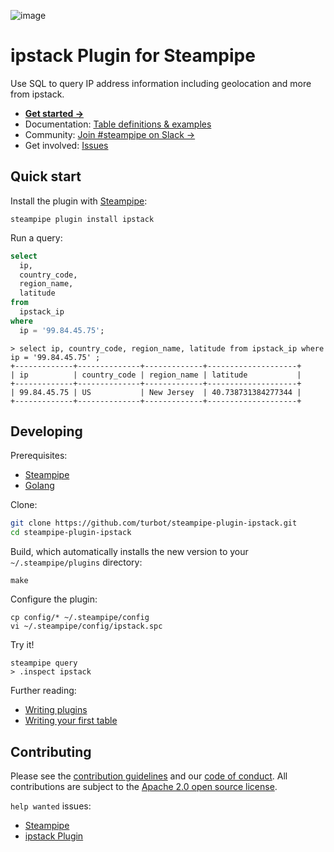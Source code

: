 ![image](https://hub.steampipe.io/images/plugins/turbot/ipstack-social-graphic.png)

# ipstack Plugin for Steampipe

Use SQL to query IP address information including geolocation and more from ipstack.

- **[Get started →](https://hub.steampipe.io/plugins/turbot/ipstack)**
- Documentation: [Table definitions & examples](https://hub.steampipe.io/plugins/turbot/ipstack/tables)
- Community: [Join #steampipe on Slack →](https://turbot.com/community/join)
- Get involved: [Issues](https://github.com/turbot/steampipe-plugin-ipstack/issues)

## Quick start

Install the plugin with [Steampipe](https://steampipe.io):

```shell
steampipe plugin install ipstack
```

Run a query:

```sql
select
  ip,
  country_code,
  region_name,
  latitude
from
  ipstack_ip
where
  ip = '99.84.45.75';
```

```
> select ip, country_code, region_name, latitude from ipstack_ip where ip = '99.84.45.75' ;
+-------------+--------------+-------------+--------------------+
| ip          | country_code | region_name | latitude           |
+-------------+--------------+-------------+--------------------+
| 99.84.45.75 | US           | New Jersey  | 40.738731384277344 |
+-------------+--------------+-------------+--------------------+
```

## Developing

Prerequisites:

- [Steampipe](https://steampipe.io/downloads)
- [Golang](https://golang.org/doc/install)

Clone:

```sh
git clone https://github.com/turbot/steampipe-plugin-ipstack.git
cd steampipe-plugin-ipstack
```

Build, which automatically installs the new version to your `~/.steampipe/plugins` directory:

```
make
```

Configure the plugin:

```
cp config/* ~/.steampipe/config
vi ~/.steampipe/config/ipstack.spc
```

Try it!

```
steampipe query
> .inspect ipstack
```

Further reading:

- [Writing plugins](https://steampipe.io/docs/develop/writing-plugins)
- [Writing your first table](https://steampipe.io/docs/develop/writing-your-first-table)

## Contributing

Please see the [contribution guidelines](https://github.com/turbot/steampipe/blob/main/CONTRIBUTING.md) and our [code of conduct](https://github.com/turbot/steampipe/blob/main/CODE_OF_CONDUCT.md). All contributions are subject to the [Apache 2.0 open source license](https://github.com/turbot/steampipe-plugin-ipstack/blob/main/LICENSE).

`help wanted` issues:

- [Steampipe](https://github.com/turbot/steampipe/labels/help%20wanted)
- [ipstack Plugin](https://github.com/turbot/steampipe-plugin-ipstack/labels/help%20wanted)